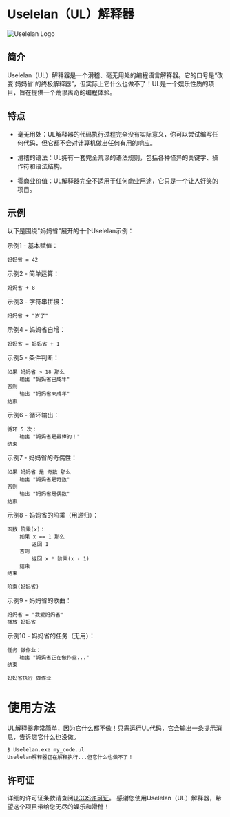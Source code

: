 # Uselelan（UL）解释器

![Uselelan Logo](https://aixiaoji-useless-code-open-source-team.github.io/Uselelan/logo.png)

## 简介

Uselelan（UL）解释器是一个滑稽、毫无用处的编程语言解释器。它的口号是“改变'妈妈省'的终极解释器”，但实际上它什么也做不了！UL是一个娱乐性质的项目，旨在提供一个荒谬离奇的编程体验。

## 特点

- 毫无用处：UL解释器的代码执行过程完全没有实际意义，你可以尝试编写任何代码，但它都不会对计算机做出任何有用的响应。

- 滑稽的语法：UL拥有一套完全荒谬的语法规则，包括各种怪异的关键字、操作符和语法结构。

- 零商业价值：UL解释器完全不适用于任何商业用途，它只是一个让人好笑的项目。

## 示例

以下是围绕"妈妈省"展开的十个Uselelan示例：

示例1 - 基本赋值：
```Uselelan
妈妈省 = 42
```
示例2 - 简单运算：
```Uselelan
妈妈省 + 8
```
示例3 - 字符串拼接：
```Uselelan
妈妈省 + "岁了"
```
示例4 - 妈妈省自增：
```Uselelan
妈妈省 = 妈妈省 + 1
```
示例5 - 条件判断：
```Uselelan
如果 妈妈省 > 18 那么
    输出 "妈妈省已成年"
否则
    输出 "妈妈省未成年"
结束
```
示例6 - 循环输出：
```Uselelan
循环 5 次：
    输出 "妈妈省是最棒的！"
结束
```
示例7 - 妈妈省的奇偶性：
```Uselelan
如果 妈妈省 是 奇数 那么
    输出 "妈妈省是奇数"
否则
    输出 "妈妈省是偶数"
结束
```
示例8 - 妈妈省的阶乘（用递归）：
```Uselelan
函数 阶乘(x)：
    如果 x == 1 那么
        返回 1
    否则
        返回 x * 阶乘(x - 1)
    结束
结束

阶乘(妈妈省)
```
示例9 - 妈妈省的歌曲：
```Uselelan
妈妈省 = "我爱妈妈省"
播放 妈妈省
```
示例10 - 妈妈省的任务（无用）：
```Uselelan
任务 做作业：
    输出 "妈妈省正在做作业..."
结束

妈妈省执行 做作业
```
# 使用方法
UL解释器非常简单，因为它什么都不做！只需运行UL代码，它会输出一条提示消息，告诉您它什么也没做。
```command
$ Uselelan.exe my_code.ul
Uselelan解释器正在解释执行...但它什么也做不了！
```
## 许可证

详细的许可证条款请查阅[UCOS许可证](https://aixiaoji-useless-code-open-source-team.github.io/ucosl/)。
感谢您使用Uselelan（UL）解释器，希望这个项目带给您无尽的娱乐和滑稽！
